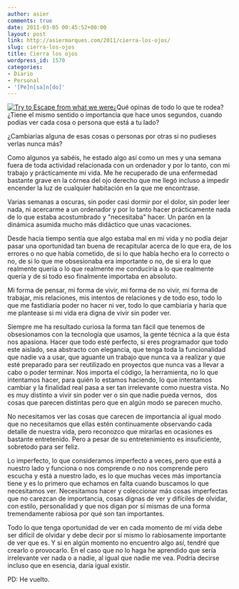 ```yaml
---
author: asier
comments: true
date: 2011-03-05 00:45:52+00:00
layout: post
link: http://asiermarques.com/2011/cierra-los-ojos/
slug: cierra-los-ojos
title: Cierra los ojos
wordpress_id: 1570
categories:
- Diario
- Personal
- '[Pe]n[sa]n[do]'
---
```


[![Try to Escape from what we were](http://farm4.static.flickr.com/3533/3802272718_059b40596f_m.jpg)](http://www.flickr.com/photos/33370236@N06/3802272718/)¿Qué opinas de todo lo que te rodea? ¿Tiene el mismo sentido o importancia que hace unos segundos, cuando podías ver cada cosa o persona que está a tu lado?

¿Cambiarías alguna de esas cosas o personas por otras si no pudieses verlas nunca más?

Como algunos ya sabéis, he estado algo así como un mes y una semana fuera de toda actividad relacionada con un ordenador y por lo tanto, con mi trabajo y prácticamente mi vida. Me he recuperado de una enfermedad bastante grave en la córnea del ojo derecho que me llegó incluso a impedir encender la luz de cualquier habitación en la que me encontrase.

Varias semanas a oscuras, sin poder casi dormir por el dolor, sin poder leer nada, ni acercarme a un ordenador y por lo tanto hacer prácticamente nada de lo que estaba acostumbrado y "necesitaba" hacer. Un parón en la dinámica asumida mucho más didáctico que unas vacaciones.

Desde hacía tiempo sentía que algo estaba mal en mi vida y no podía dejar pasar una oportunidad tan buena de recapitular acerca de lo que era, de los errores o no que había cometido, de si lo que había hecho era lo correcto o no, de si lo que me obsesionaba era importante o no, de si era lo que realmente quería o lo que realmente me conduciría a lo que realmente quería y de si todo eso finalmente importaba en absoluto.

Mi forma de pensar, mi forma de vivir, mi forma de no vivir, mi forma de trabajar, mis relaciones, mis intentos de relaciones y de todo eso, todo lo que me fastidiaría poder no hacer ni ver, todo lo que cambiaría y haría que me plantease si mi vida era digna de vivir sin poder ver.

Siempre me ha resultado curiosa la forma tan fácil que tenemos de obsesionamos con la tecnología que usamos, la gente técnica a la que ésta nos apasiona. Hacer que todo esté perfecto, si eres programador que todo este aislado, sea abstracto con elegancia, que tenga toda la funcionalidad que nadie va a usar, que aguante un trabajo que nunca va a realizar y que esté preparado para ser reutilizado en proyectos que nunca vas a llevar a cabo o poder terminar. Nos importa el código, la herramienta, no lo que intentamos hacer, para quién lo estamos haciendo, lo que intentamos cambiar y la finalidad real pasa a ser tan irrelevante como nuestra vista. No es muy distinto a vivir sin poder ver o sin que nadie pueda vernos,  dos cosas que parecen distintas pero que en algún modo se parecen mucho.

No necesitamos ver las cosas que carecen de importancia al igual modo que no necesitamos que ellas estén continuamente observando cada detalle de nuestra vida, pero reconozco que mirarlas en ocasiones es bastante entretenido. Pero a pesar de su entretenimiento es insuficiente, sobretodo para ser feliz.

Lo imperfecto, lo que consideramos imperfecto a veces, pero que está a nuestro lado y funciona o nos comprende o no nos comprende pero escucha y está a nuestro lado, es lo que muchas veces más importancia tiene y es lo primero que echamos en falta cuando buscamos lo que necesitamos ver. Necesitamos hacer y coleccionar más cosas imperfectas que no carezcan de importancia, cosas dignas de ver y difíciles de olvidar, con estilo, personalidad y que nos digan por sí mismas de una forma tremendamente rabiosa por qué son tan importantes.

Todo lo que tenga oportunidad de ver en cada momento de mí vida debe ser difícil de olvidar y debe decir por sí mismo lo rabiosamente importante de ver que es. Y si en algún momento no encuentro algo así, tendré que crearlo o provocarlo. En el caso que no lo haga he aprendido que sería irrelevante ver nada o a nadie, al igual que nadie me vea. Podría decirse incluso que en esencia, daría igual existir.

PD: He vuelto.
